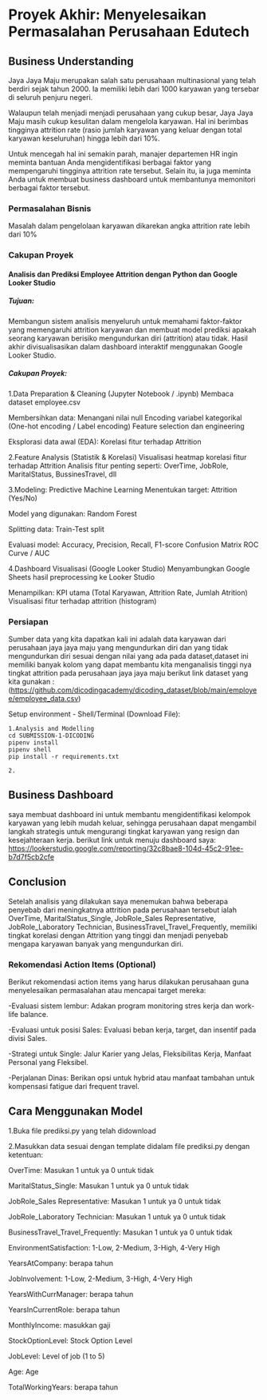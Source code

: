 # Proyek Akhir: Menyelesaikan Permasalahan Perusahaan Edutech

## Business Understanding

Jaya Jaya Maju merupakan salah satu perusahaan multinasional yang telah berdiri sejak tahun 2000. Ia memiliki lebih dari 1000 karyawan yang tersebar di seluruh penjuru negeri. 

Walaupun telah menjadi menjadi perusahaan yang cukup besar, Jaya Jaya Maju masih cukup kesulitan dalam mengelola karyawan. Hal ini berimbas tingginya attrition rate (rasio jumlah karyawan yang keluar dengan total karyawan keseluruhan) hingga lebih dari 10%.

Untuk mencegah hal ini semakin parah, manajer departemen HR ingin meminta bantuan Anda mengidentifikasi berbagai faktor yang mempengaruhi tingginya attrition rate tersebut. Selain itu, ia juga meminta Anda untuk membuat business dashboard untuk membantunya memonitori berbagai faktor tersebut.

### Permasalahan Bisnis

Masalah dalam pengelolaan karyawan dikarekan angka attrition rate lebih dari 10%

### Cakupan Proyek

#### Analisis dan Prediksi Employee Attrition dengan Python dan Google Looker Studio

##### Tujuan:
Membangun sistem analisis menyeluruh untuk memahami faktor-faktor yang memengaruhi attrition karyawan dan membuat model prediksi apakah seorang karyawan berisiko mengundurkan diri (attrition) atau tidak. Hasil akhir divisualisasikan dalam dashboard interaktif menggunakan Google Looker Studio.

##### Cakupan Proyek:
1.Data Preparation & Cleaning (Jupyter Notebook / .ipynb)
Membaca dataset employee.csv

Membersihkan data:
Menangani nilai null
Encoding variabel kategorikal (One-hot encoding / Label encoding)
Feature selection dan engineering

Eksplorasi data awal (EDA):
Korelasi fitur terhadap Attrition

2.Feature Analysis (Statistik & Korelasi)
Visualisasi heatmap korelasi fitur terhadap Attrition
Analisis fitur penting seperti:
OverTime, JobRole, MaritalStatus, BussinesTravel, dll

3.Modeling: Predictive Machine Learning
Menentukan target: Attrition (Yes/No)

Model yang digunakan:
Random Forest

Splitting data: 
Train-Test split

Evaluasi model:
Accuracy, Precision, Recall, F1-score
Confusion Matrix
ROC Curve / AUC

4.Dashboard Visualisasi (Google Looker Studio)
Menyambungkan Google Sheets hasil preprocessing ke Looker Studio

Menampilkan:
KPI utama (Total Karyawan, Attrition Rate, Jumlah Atrition)
Visualisasi fitur terhadap attrition (histogram)

### Persiapan

Sumber data yang kita dapatkan kali ini adalah data karyawan dari perusahaan jaya jaya maju yang mengundurkan diri dan yang tidak mengundurkan diri sesuai dengan nilai yang ada pada dataset,dataset ini memiliki banyak kolom yang dapat membantu kita menganalisis tinggi nya tingkat attrition pada perusahaan jaya jaya maju
berikut link dataset yang kita gunakan : (https://github.com/dicodingacademy/dicoding_dataset/blob/main/employee/employee_data.csv)

Setup environment - Shell/Terminal (Download File):

```
1.Analysis and Modelling 
cd SUBMISSION-1-DICODING
pipenv install
pipenv shell
pip install -r requirements.txt
```
```
2.
```

## Business Dashboard

saya membuat dashboard ini untuk membantu mengidentifikasi kelompok karyawan yang lebih mudah keluar, sehingga perusahaan dapat mengambil langkah strategis untuk mengurangi tingkat karyawan yang resign dan kesejahteraan kerja.
berikut link untuk menuju dashboard saya: https://lookerstudio.google.com/reporting/32c8bae8-104d-45c2-91ee-b7d7f5cb2cfe 

## Conclusion

Setelah analisis yang dilakukan saya menemukan bahwa beberapa penyebab dari meningkatnya attrition pada perusahaan tersebut ialah OverTime, MaritalStatus_Single, JobRole_Sales Representative, JobRole_Laboratory Technician, BusinessTravel_Travel_Frequently, memiliki tingkat korelasi dengan Attrition yang tinggi dan menjadi penyebab mengapa karyawan banyak yang mengundurkan diri.

### Rekomendasi Action Items (Optional)

Berikut rekomendasi action items yang harus dilakukan perusahaan guna menyelesaikan permasalahan atau mencapai target mereka:

-Evaluasi sistem lembur: Adakan program monitoring stres kerja dan work-life balance.

-Evaluasi untuk posisi Sales: Evaluasi beban kerja, target, dan insentif pada divisi Sales.

-Strategi untuk Single: Jalur Karier yang Jelas, Fleksibilitas Kerja, Manfaat Personal yang Fleksibel.

-Perjalanan Dinas: Berikan opsi untuk hybrid atau manfaat tambahan untuk kompensasi fatigue dari frequent travel.

## Cara Menggunakan Model 
1.Buka file prediksi.py yang telah didownload 

2.Masukkan data sesuai dengan template didalam file prediksi.py dengan ketentuan:

OverTime: Masukan 1 untuk ya 0 untuk tidak

MaritalStatus_Single: Masukan 1 untuk ya 0 untuk tidak

JobRole_Sales Representative: Masukan 1 untuk ya 0 untuk tidak

JobRole_Laboratory Technician: Masukan 1 untuk ya 0 untuk tidak

BusinessTravel_Travel_Frequently: Masukan 1 untuk ya 0 untuk tidak

EnvironmentSatisfaction: 1-Low, 2-Medium, 3-High, 4-Very High

YearsAtCompany: berapa tahun

JobInvolvement: 1-Low, 2-Medium, 3-High, 4-Very High

YearsWithCurrManager: berapa tahun

YearsInCurrentRole: berapa tahun

MonthlyIncome: masukkan gaji

StockOptionLevel: Stock Option Level

JobLevel: Level of job (1 to 5)

Age: Age

TotalWorkingYears: berapa tahun


